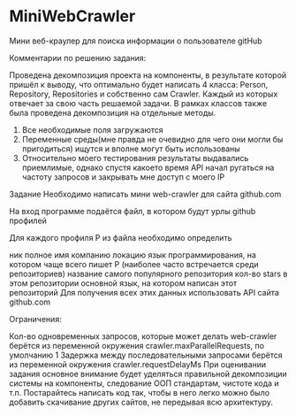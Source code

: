 # MiniWebCrawler
Мини веб-краулер для поиска информации о пользователе gitHub

Комментарии по решению задания:

Проведена декомпозиция проекта на компоненты, в результате которой пришёл к выводу, что оптимально будет написать 4 класса:
Person, Repository, Repositories и собственно сам Crawler. Каждый из которых отвечает за свою часть решаемой задачи.
В рамках классов также была проведена декомпозиция на отдельные методы.

1. Все необходимые поля загружаются
2. Переменные среды(мне правда не очевидно для чего они могли бы пригодиться) ищутся и вполне могут быть использованы
3. Относительно моего тестирования результаты выдавались приемлимые, однако спустя какоето время 
   API начал ругаться на частоту запросов и закрывать мне доступ с моего IP


Задание
Необходимо написать мини web-crawler для сайта github.com

На вход программе подаётся файл, в котором будут урлы github профилей

Для каждого профиля P из файла необходимо определить

ник
полное имя
компанию
локацию
язык программирования, на котором чаще всего пишет P (наиболее часто встречается среди репозиториев)
название самого популярного репозитория
кол-во stars в этом репозитории
основной язык, на котором написан этот репозиторий
Для получения всех этих данных использовать API сайта github.com

Ограничения:

Кол-во одновременных запросов, которые может делать web-crawler берётся из переменной окружения crawler.maxParallelRequests, по умолчанию 1
Задержка между последовательными запросами берётся из переменной окружения crawler.requestDelayMs
При оценивании задания основное внимание будет уделяться правильной декомпозиции системы на компоненты, следование ООП стандартам, чистоте кода и т.п. 
Постарайтесь написать код так, чтобы в него легко можно было добавить скачивание других сайтов, не передывая всю архитектуру.
